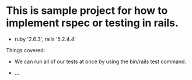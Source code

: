 # This is sample project for how to implement rspec or testing in rails.

<!-- This README would normally document whatever steps are necessary to get the
application up and running. -->

* ruby '2.6.3', rails '5.2.4.4'

Things covered:

* We can run all of our tests at once by using the bin/rails test command.

* ...
